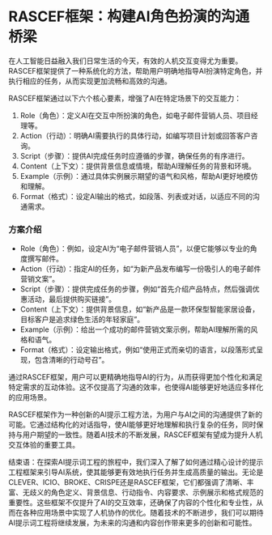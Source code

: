 # RASCEF框架：构建AI角色扮演的沟通桥梁

在人工智能日益融入我们日常生活的今天，有效的人机交互变得尤为重要。RASCEF框架提供了一种系统化的方法，帮助用户明确地指导AI扮演特定角色，并执行相应的任务，从而实现更加流畅和高效的沟通。

RASCEF框架通过以下六个核心要素，增强了AI在特定场景下的交互能力：

1. Role（角色）：定义AI在交互中所扮演的角色，如电子邮件营销人员、项目经理等。
2. Action（行动）：明确AI需要执行的具体行动，如编写项目计划或回答客户咨询。
3. Script（步骤）：提供AI完成任务时应遵循的步骤，确保任务的有序进行。
4. Content（上下文）：提供背景信息或情境，帮助AI理解任务的背景和环境。
5. Example（示例）：通过具体实例展示期望的语气和风格，帮助AI更好地模仿和理解。
6. Format（格式）：设定AI输出的格式，如段落、列表或对话，以适应不同的沟通需求。

### **方案介绍**

- Role（角色）：例如，设定AI为“电子邮件营销人员”，以便它能够以专业的角度撰写邮件。
- Action（行动）：指定AI的任务，如“为新产品发布编写一份吸引人的电子邮件营销文案”。
- Script（步骤）：提供完成任务的步骤，例如“首先介绍产品特点，然后强调优惠活动，最后提供购买链接”。
- Content（上下文）：提供背景信息，如“新产品是一款环保型智能家居设备，目标客户是追求绿色生活的年轻家庭”。
- Example（示例）：给出一个成功的邮件营销文案示例，帮助AI理解所需的风格和语气。
- Format（格式）：设定输出格式，例如“使用正式而亲切的语言，以段落形式呈现，包含清晰的行动号召”。

通过RASCEF框架，用户可以更精确地指导AI的行为，从而获得更加个性化和满足特定需求的互动体验。这不仅提高了沟通的效率，也使得AI能够更好地适应多样化的应用场景。

RASCEF框架作为一种创新的AI提示工程方法，为用户与AI之间的沟通提供了新的可能。它通过结构化的对话指导，使AI能够更好地理解和执行复杂的任务，同时保持与用户期望的一致性。随着AI技术的不断发展，RASCEF框架有望成为提升人机交互体验的重要工具。

结束语：在探索AI提示词工程的旅程中，我们深入了解了如何通过精心设计的提示工程框架来引导AI系统，使其能够更有效地执行任务并生成高质量的输出。无论是CLEVER、ICIO、BROKE、CRISPE还是RASCEF框架，它们都强调了清晰、丰富、无歧义的角色定义、背景信息、行动指令、内容要求、示例展示和格式规范的重要性。这些框架不仅提升了AI的交互效率，还确保了内容的个性化和专业性，从而在各种应用场景中实现了人机协作的优化。随着技术的不断进步，我们可以期待AI提示词工程将继续发展，为未来的沟通和内容创作带来更多的创新和可能性。